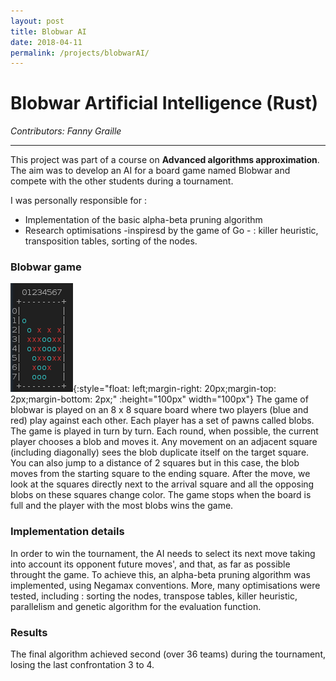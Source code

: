 ```yaml
---
layout: post
title: Blobwar AI
date: 2018-04-11
permalink: /projects/blobwarAI/
---
```


# Blobwar Artificial Intelligence (Rust)
_Contributors: Fanny Graille_
<hr />

This project was part of a course on **Advanced algorithms approximation**.
The aim was to develop an AI for a board game named Blobwar and compete with the other students during a tournament.

I was personally responsible for :
   * Implementation of the basic alpha-beta pruning algorithm
   * Research optimisations -inspiresd by the game of Go - : killer heuristic, transposition tables, sorting of the nodes.

### Blobwar game

![board.jpg](/static/projects/blobwar/blobwar.jpg "Blobwar board during a game"){:style="float: left;margin-right: 20px;margin-top: 2px;margin-bottom: 2px;" :height="100px" width="100px"}
The game of blobwar is played on an 8 x 8 square board where two players (blue and red) play against each other. Each player has a set of pawns called blobs. The game is played in turn by turn. Each round, when possible, the current player chooses a blob and moves it. Any movement on an adjacent square (including diagonally) sees the blob duplicate itself on the target square. You can also jump to a distance of 2 squares but in this case, the blob moves from the starting square to the ending square. After the move, we look at the squares directly next to the arrival square and all the opposing blobs on these squares change color.
The game stops when the board is full and the player with the most blobs wins the game.

### Implementation details

In order to win the tournament, the AI needs to select its next move taking into account its opponent future moves', and that, as far as possible throught the game.
To achieve this, an alpha-beta pruning algorithm was implemented, using Negamax conventions.
More, many optimisations were tested, including : sorting the nodes, transpose tables, killer heuristic, parallelism and genetic algorithm for the evaluation function.

### Results

The final algorithm achieved second (over 36 teams) during the tournament, losing the last confrontation 3 to 4.
